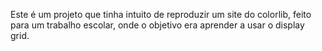 Este é um projeto que tinha intuito de reproduzir um site do colorlib, feito para um trabalho escolar, onde o objetivo era aprender a usar o display grid.